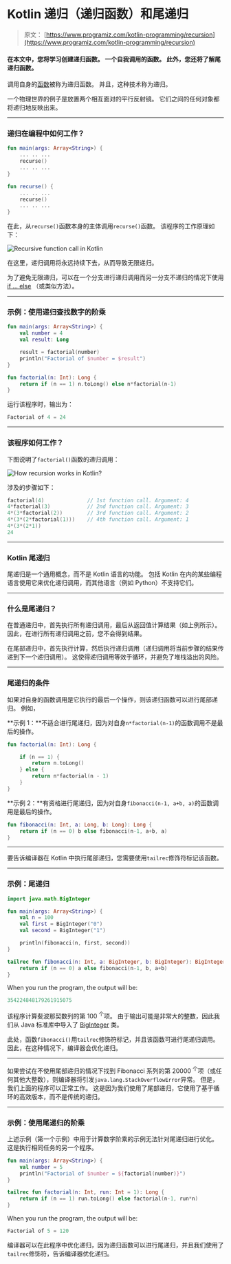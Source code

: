 # Kotlin 递归（递归函数）和尾递归

> 原文： [https://www.programiz.com/kotlin-programming/recursion](https://www.programiz.com/kotlin-programming/recursion)

#### 在本文中，您将学习创建递归函数。 一个自我调用的函数。 此外，您还将了解尾递归函数。

调用自身的[函数](/kotlin-programming/functions)被称为递归函数。 并且，这种技术称为递归。

一个物理世界的例子是放置两个相互面对的平行反射镜。 它们之间的任何对象都将递归地反映出来。

* * *

### 递归在编程中如何工作？

```kt
fun main(args: Array<String>) {
    ... .. ...
    recurse()
    ... .. ...
}

fun recurse() {
    ... .. ...
    recurse()
    ... .. ...
}

```

在此，从`recurse()`函数本身的主体调用`recurse()`函数。 该程序的工作原理如下：

![Recursive function call in Kotlin](../Images/b79425d0309140aaa1e3d0633f6bd099.png)

在这里，递归调用将永远持续下去，从而导致无限递归。

为了避免无限递归，可以在一个分支进行递归调用而另一分支不递归的情况下使用 [if ... else](/kotlin-programming/if-expression "C++ if...else") （或类似方法）。

* * *

### 示例：使用递归查找数字的阶乘

```kt
fun main(args: Array<String>) {
    val number = 4
    val result: Long

    result = factorial(number)
    println("Factorial of $number = $result")
}

fun factorial(n: Int): Long {
    return if (n == 1) n.toLong() else n*factorial(n-1)
}
```

运行该程序时，输出为：

```kt
Factorial of 4 = 24
```

* * *

### 该程序如何工作？

下图说明了`factorial()`函数的递归调用：

![How recursion works in Kotlin?](../Images/2b73a47df6582a10159450e9cebc8134.png)

涉及的步骤如下：

```kt
factorial(4)              // 1st function call. Argument: 4
4*factorial(3)            // 2nd function call. Argument: 3
4*(3*factorial(2))        // 3rd function call. Argument: 2
4*(3*(2*factorial(1)))    // 4th function call. Argument: 1 
4*(3*(2*1))                 
24

```

* * *

### Kotlin 尾递归

尾递归是一个通用概念，而不是 Kotlin 语言的功能。 包括 Kotlin 在内的某些编程语言使用它来优化递归调用，而其他语言（例如 Python）不支持它们。

* * *

### 什么是尾递归？

在普通递归中，首先执行所有递归调用，最后从返回值计算结果（如上例所示）。 因此，在进行所有递归调用之前，您不会得到结果。

在尾部递归中，首先执行计算，然后执行递归调用（递归调用将当前步骤的结果传递到下一个递归调用）。 这使得递归调用等效于循环，并避免了堆栈溢出的风险。

* * *

### 尾递归的条件

如果对自身的函数调用是它执行的最后一个操作，则该递归函数可以进行尾部递归。 例如，

**示例 1：**不适合进行尾递归，因为对自身`n*factorial(n-1)`的函数调用不是最后的操作。

```kt
fun factorial(n: Int): Long {

    if (n == 1) {
        return n.toLong()
    } else {
        return n*factorial(n - 1)     
    }
}
```

**示例 2：**有资格进行尾递归，因为对自身`fibonacci(n-1, a+b, a)`的函数调用是最后的操作。

```kt
fun fibonacci(n: Int, a: Long, b: Long): Long {
    return if (n == 0) b else fibonacci(n-1, a+b, a)
}

```

* * *

要告诉编译器在 Kotlin 中执行尾部递归，您需要使用`tailrec`修饰符标记该函数。

* * *

### 示例：尾递归

```kt
import java.math.BigInteger

fun main(args: Array<String>) {
    val n = 100
    val first = BigInteger("0")
    val second = BigInteger("1")

    println(fibonacci(n, first, second))
}

tailrec fun fibonacci(n: Int, a: BigInteger, b: BigInteger): BigInteger {
    return if (n == 0) a else fibonacci(n-1, b, a+b)
}
```

When you run the program, the output will be:

```kt
354224848179261915075
```

该程序计算斐波那契数列的第 100 <sup>个</sup>项。 由于输出可能是非常大的整数，因此我们从 Java 标准库中导入了 [BigInteger](https://docs.oracle.com/javase/7/docs/api/java/math/BigInteger.html) 类。

此处，函数`fibonacci()`用`tailrec`修饰符标记，并且该函数可进行尾递归调用。 因此，在这种情况下，编译器会优化递归。

* * *

如果尝试在不使用尾部递归的情况下找到 Fibonacci 系列的第 20000 <sup>个</sup>项（或任何其他大整数），则编译器将引发`java.lang.StackOverflowError`异常。 但是，我们上面的程序可以正常工作。 这是因为我们使用了尾部递归，它使用了基于循环的高效版本，而不是传统的递归。

* * *

### 示例：使用尾递归的阶乘

上述示例（第一个示例）中用于计算数字阶乘的示例无法针对尾递归进行优化。 这是执行相同任务的另一个程序。

```kt
fun main(args: Array<String>) {
    val number = 5
    println("Factorial of $number = ${factorial(number)}")
}

tailrec fun factorial(n: Int, run: Int = 1): Long {
    return if (n == 1) run.toLong() else factorial(n-1, run*n)
}

```

When you run the program, the output will be:

```kt
Factorial of 5 = 120
```

编译器可以在此程序中优化递归，因为递归函数可以进行尾递归，并且我们使用了`tailrec`修饰符，告诉编译器优化递归。